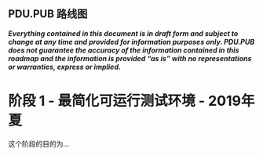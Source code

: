 PDU.PUB 路线图
-----------------------

***Everything contained in this document is in draft form and subject to change at any time and provided for information purposes only. PDU.PUB does not guarantee the accuracy of the information contained in this roadmap and the information is provided “as is” with no representations or warranties, express or implied.***

# 阶段 1 - 最简化可运行测试环境 - 2019年夏

这个阶段的目的为...
